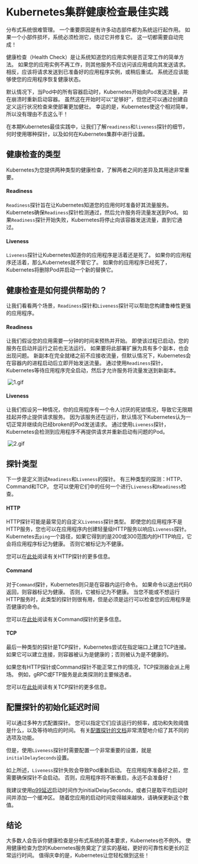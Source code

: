 # Kubernetes集群健康检查最佳实践 

分布式系统很难管理。 一个重要原因是有许多动态部件都为系统运行起作用。 如果一个小部件损坏，系统必须检测它，绕过它并修复它。 这一切都需要自动完成！

健康检查（Health Check）是让系统知道您的应用实例是否正常工作的简单方法。 如果您的应用实例不再工作，则其他服务不应访问该应用或向其发送请求。 相反，应该将请求发送到已准备好的应用程序实例，或稍后重试。 系统还应该能够使您的应用程序恢复健康状态。

默认情况下，当Pod中的所有容器启动时，Kubernetes开始向Pod发送流量，并在崩溃时重新启动容器。  虽然这在开始时可以“足够好”，但您还可以通过创建自定义运行状况检查来使部署更加健壮。  幸运的是，Kubernetes使这个相对简单，所以没有理由不去这么干！

在本期Kubernetes最佳实践中，让我们了解`readiness`和`liveness`探针的细节，何时使用哪种探针，以及如何在Kubernetes集群中进行设置。

## 健康检查的类型

Kubernetes为您提供两种类型的健康检查，了解两者之间的差异及其用途非常重要。

#### Readiness

`Readiness`探针旨在让Kubernetes知道您的应用何时准备好其流量服务。 Kubernetes确保`Readiness`探针检测通过，然后允许服务将流量发送到Pod。 如果`Readiness`探针开始失败，Kubernetes将停止向该容器发送流量，直到它通过。

#### Liveness

`Liveness`探针让Kubernetes知道你的应用程序是活着还是死了。 如果你的应用程序还活着，那么Kubernetes就不管它了。 如果你的应用程序已经死了，Kubernetes将删除Pod并启动一个新的替换它。

## 健康检查是如何提供帮助的？

让我们看看两个场景，`Readiness`探针和`Liveness`探针可以帮助您构建鲁棒性更强的应用程序。

#### Readiness

让我们假设您的应用需要一分钟的时间来预热并开始。 即使该过程已启动，您的服务在启动并运行之前也无法运行。  如果要将此部署扩展为具有多个副本，也会出现问题。  新副本在完全就绪之前不应接收流量，但默认情况下，Kubernetes会在容器内的进程启动后立即开始发送流量。 通过使用`Readiness`探针，Kubernetes等待应用程序完全启动，然后才允许服务将流量发送到新副本。

​	![1.gif](/img/se03-01.gif)



#### Liveness

让我们假设另一种情况，你的应用程序有一个令人讨厌的死锁情况，导致它无限期挂起并停止提供请求服务。 因为该服务还在运行，默认情况下Kubernetes认为一切正常并继续向已经broken的Pod发送请求。 通过使用`Liveness`探针，Kubernetes会检测到应用程序不再提供请求并重新启动有问题的Pod。

​	![2.gif](/img/se03-02.gif)



## 探针类型

下一步是定义测试`Readiness`和`Liveness`的探针。 有三种类型的探测：HTTP、Command和TCP。 您可以使用它们中的任何一个进行`Liveness`和`Readiness`检查。

#### HTTP

HTTP探针可能是最常见的自定义`Liveness`探针类型。 即使您的应用程序不是HTTP服务，您也可以在应用程序内创建轻量级HTTP服务以响应`Liveness`探针。 Kubernetes去`ping`一个路径，如果它得到的是200或300范围内的HTTP响应，它会将应用程序标记为健康。 否则它被标记为不健康。

您可以在[此处](https://kubernetes.io/docs/tasks/configure-pod-container/configure-liveness-readiness-probes/#define-a-liveness-http-request)阅读有关HTTP探针的更多信息。

#### Command

对于`Command`探针，Kubernetes则只是在容器内运行命令。 如果命令以退出代码0返回，则容器标记为健康。 否则，它被标记为不健康。 当您不能或不想运行HTTP服务时，此类型的探针则很有用，但是必须是运行可以检查您的应用程序是否健康的命令。

您可以在[此处](https://kubernetes.io/docs/tasks/configure-pod-container/configure-liveness-readiness-probes/#define-a-liveness-command)阅读有关Command探针的更多信息。

#### TCP

最后一种类型的探针是TCP探针，Kubernetes尝试在指定端口上建立TCP连接。 如果它可以建立连接，则容器被认为是健康的；否则被认为是不健康的。

如果您有HTTP探针或Command探针不能正常工作的情况，TCP探测器会派上用场。 例如，gRPC或FTP服务是此类探测的主要候选者。

您可以在[此处](https://kubernetes.io/docs/tasks/configure-pod-container/configure-liveness-readiness-probes/#define-a-tcp-liveness-probe)阅读有关TCP探针的更多信息。

## 配置探针的初始化延迟时间

可以通过多种方式配置探针。 您可以指定它们应该运行的频率，成功和失败阈值是什么，以及等待响应的时间。 有关[配置探针的文档](https://kubernetes.io/docs/tasks/configure-pod-container/configure-liveness-readiness-probes/#configure-probes)非常清楚地介绍了其不同的选项及功能。

但是，使用`Liveness`探针时需要配置一个非常重要的设置，就是`initialDelaySeconds`设置。

如上所述，`Liveness`探针失败会导致Pod重新启动。 在应用程序准备好之前，您需要确保探针不会启动。 否则，应用程序将不断重启，永远不会准备好！

我建议使用[p99延迟](https://www.quora.com/What-is-p99-latency)启动时间作为initialDelaySeconds，或者只是取平均启动时间并添加一个缓冲区。 随着您应用的启动时间变得越来越快，请确保更新这个数值。

## 结论

大多数人会告诉你健康检查是分布式系统的基本要求，Kubernetes也不例外。 使用健康检查为您的Kubernetes服务奠定了坚实的基础，更好的可靠性和更长的正常运行时间。 值得庆幸的是，Kubernetes让您轻松做到这些！